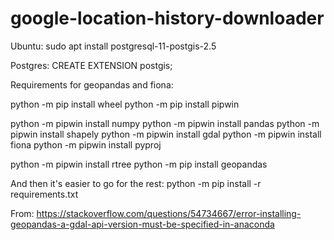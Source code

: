 # google-location-history-downloader

Ubuntu:
sudo apt install postgresql-11-postgis-2.5

Postgres:
CREATE EXTENSION postgis;

Requirements for geopandas and fiona:

python -m pip install wheel
python -m pip install pipwin

python -m pipwin install numpy
python -m pipwin install pandas
python -m pipwin install shapely
python -m pipwin install gdal
python -m pipwin install fiona
python -m pipwin install pyproj
<!-- python -m pipwin install six -->
python -m pipwin install rtree
python -m pip install geopandas

And then it's easier to go for the rest:
python -m pip install -r requirements.txt

From: https://stackoverflow.com/questions/54734667/error-installing-geopandas-a-gdal-api-version-must-be-specified-in-anaconda